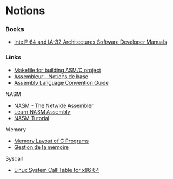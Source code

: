 # Notions

### Books

- [Intel® 64 and IA-32 Architectures Software Developer Manuals](https://software.intel.com/content/www/us/en/develop/articles/intel-sdm.html)

### Links

- [Makefile for building ASM/C project](https://codereview.stackexchange.com/questions/156479/makefile-for-building-asm-c-project)
- [Assembleur - Notions de base](https://beta.hackndo.com/assembly-basics/)
- [Assembly Language Convention Guide](http://cs.brown.edu/courses/cs031/content/docs/asmguide.pdf)

NASM

- [NASM - The Netwide Assembler](https://www.nasm.us/doc/)
- [Learn NASM Assembly](https://www.tutorialspoint.com/assembly_programming/index.htm)
- [NASM Tutorial](https://cs.lmu.edu/~ray/notes/nasmtutorial/)

Memory

- [Memory Layout of C Programs](https://www.geeksforgeeks.org/memory-layout-of-c-program/)
- [Gestion de la mémoire](https://beta.hackndo.com/memory-allocation/)

Syscall

- [Linux System Call Table for x86 64](https://blog.rchapman.org/posts/Linux_System_Call_Table_for_x86_64/)
